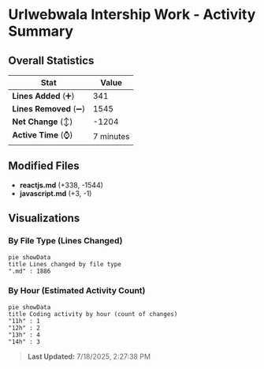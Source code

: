 # Urlwebwala Intership Work - Activity Summary 

## Overall Statistics

| Stat                   | Value                                                             |
| ---------------------- | ----------------------------------------------------------------- |
| **Lines Added** (➕)   | 341                                          |
| **Lines Removed** (➖) | 1545                                        |
| **Net Change** (↕)    | -1204                |
| **Active Time** (⌚)   | 7 minutes |


## Modified Files
- **reactjs.md** (+338, -1544)
- **javascript.md** (+3, -1)

## Visualizations

### By File Type (Lines Changed)

```mermaid
pie showData
title Lines changed by file type
".md" : 1886
```

### By Hour (Estimated Activity Count)

```mermaid
pie showData
title Coding activity by hour (count of changes)
"11h" : 1
"12h" : 2
"13h" : 4
"14h" : 3
```


> **Last Updated:** 7/18/2025, 2:27:38 PM
